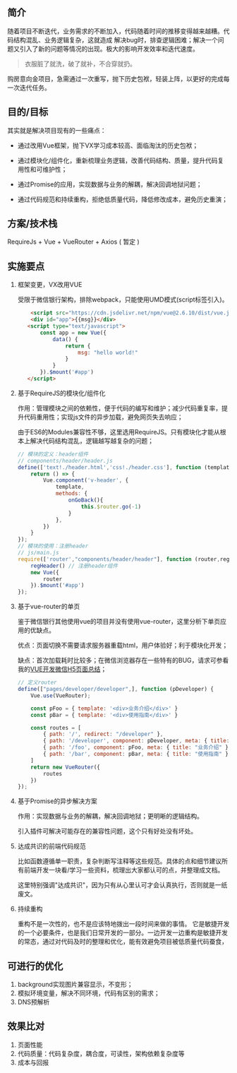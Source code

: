 ## 简介

随着项目不断迭代，业务需求的不断加入，代码随着时间的推移变得越来越糟。代码结构混乱、业务逻辑复杂，这就造成 解决bug时，排查逻辑困难；解决一个问题又引入了新的问题等情况的出现。极大的影响开发效率和迭代速度。

>衣服脏了就洗，破了就补，不合穿就扔。

购房意向金项目，急需通过一次重写，抛下历史包袱，轻装上阵，以更好的完成每一次迭代任务。

## 目的/目标

其实就是解决项目现有的一些痛点：

- 通过改用Vue框架，抛下VX学习成本较高、面临淘汰的历史包袱；

- 通过模块化/组件化，重新梳理业务逻辑，改善代码结构、质量，提升代码复用性和可维护性；

- 通过Promise的应用，实现数据与业务的解耦，解决回调地狱问题；

- 通过代码规范和持续重构，拒绝低质量代码，降低修改成本，避免历史重演；

## 方案/技术栈

RequireJs + Vue + VueRouter + Axios ( 暂定 )

## 实施要点

1. 框架变更，VX改用VUE

   受限于微信银行架构，排除webpack，只能使用UMD模式(script标签引入)。

    ```html
   		<script src="https://cdn.jsdelivr.net/npm/vue@2.6.10/dist/vue.js"></script>
   		<div id="app">{{msg}}</div>
       <script type="text/javascript">
           const app = new Vue({
               data() {
                   return {
                       msg: "hello world!"
                   }
               }
           }).$mount('#app')
       </script>
    ```

2. 基于RequireJS的模块化/组件化

   作用：管理模块之间的依赖性，便于代码的编写和维护；减少代码重复率，提升代码重用性；实现js文件的异步加载，避免网页失去响应；

   由于ES6的Modules兼容性不够，这里选用RequireJS。只有模块化才能从根本上解决代码结构混乱，逻辑越写越复杂的问题；

   ```js
   // 模块的定义：header组件
   // components/header/header.js 
   define(['text!./header.html','css!./header.css'], function (template) {
       return () => {
           Vue.component('v-header', {
               template,
               methods: {
                   onGoBack(){
                       this.$router.go(-1)
                   }
               },
           })
       }
   });
   // 模块的使用：注册header
   // js/main.js
   require(['router',"components/header/header"], function (router,regHeader) {
       regHeader() // 注册header组件
       new Vue({
           router
       }).$mount('#app')
   });
   ```

   

3. 基于vue-router的单页

   鉴于微信银行其他使用vue的项目并没有使用vue-router，这里分析下单页应用的优缺点。

   优点：页面切换不需要请求服务器重载html，用户体验好；利于模块化开发；

   缺点：首次加载耗时比较多；在微信浏览器存在一些特有的BUG，请求可参看我的[VUE开发微信H5页面总结](<https://juejin.im/post/5c0490ef51882524cb6f5652>)；

   ```js
   // 定义router
   define(["pages/developer/developer",], function (pDeveloper) {
       Vue.use(VueRouter);
   
       const pFoo = { template: '<div>业务介绍</div>' }
       const pBar = { template: '<div>使用指南</div>' }
   
       const routes = [
           { path: '/', redirect: "/developer" },
           { path: '/developer', component: pDeveloper, meta: { title: "购房意向金" } },
           { path: '/foo', component: pFoo, meta: { title: "业务介绍" } },
           { path: '/bar', component: pBar, meta: { title: "使用指南" } }
       ]
       return new VueRouter({
           routes
       })
   });
   ```

4. 基于Promise的异步解决方案

   作用：实现数据与业务的解耦，解决回调地狱；更明晰的逻辑结构。

   引入插件可解决可能存在的兼容性问题，这个只有好处没有坏处。

5. 达成共识的前端代码规范

   比如函数遵循单一职责，复杂判断写注释等这些规范。具体的点和细节建议所有前端开发一块看/学习一些资料，梳理出大家都认可的点，并整理成文档。

   这里特别强调"达成共识"，因为只有从心里认可才会认真执行，否则就是一纸废文。

6. 持续重构

   重构不是一次性的，也不是应该特地拨出一段时间来做的事情。 它是敏捷开发的一个必要条件，也是我们日常开发的一部分。一边开发一边重构是敏捷开发的常态，通过对代码及时的整理和优化，能有效避免项目被低质量代码蚕食，

## 可进行的优化

1. background实现图片兼容显示，不变形；
2. 模拟环境变量，解决不同环境，代码有区别的需求；
3. DNS预解析

## 效果比对

1. 页面性能
2. 代码质量：代码复杂度，耦合度，可读性，架构依赖复杂度等
3. 成本与回报

